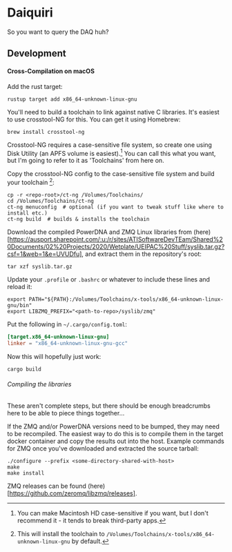 Daiquiri
========

So you want to query the DAQ huh?


Development
-----------

#### Cross-Compilation on macOS ####

Add the rust target:

```shell script
rustup target add x86_64-unknown-linux-gnu
```

You'll need to build a toolchain to link against native C libraries. It's easiest to use
crosstool-NG for this. You can get it using Homebrew:

```shell script
brew install crosstool-ng
```

Crosstool-NG requires a case-sensitive file system, so create one using Disk Utility (an APFS
volume is easiest).[^1] You can call this what you want, but I'm going to refer to it as
'Toolchains' from here on.

Copy the crosstool-NG config to the case-sensitive file system and build your toolchain [^2]:
```shell script
cp -r <repo-root>/ct-ng /Volumes/Toolchains/
cd /Volumes/Toolchains/ct-ng
ct-ng menuconfig  # optional (if you want to tweak stuff like where to install etc.)
ct-ng build  # builds & installs the toolchain
```

Download the compiled PowerDNA and ZMQ Linux libraries from (here)[https://ausport.sharepoint.com/:u:/r/sites/ATISoftwareDevTEam/Shared%20Documents/02%20Projects/2020/Wetplate/UEIPAC%20Stuff/syslib.tar.gz?csf=1&web=1&e=UVUDfu],
and extract them in the repository's root:
```shell script
tar xzf syslib.tar.gz
```

Update your `.profile` or `.bashrc` or whatever to include these lines and reload it:
```shell script
export PATH="${PATH}:/Volumes/Toolchains/x-tools/x86_64-unknown-linux-gnu/bin"
export LIBZMQ_PREFIX="<path-to-repo>/syslib/zmq"
```

Put the following in `~/.cargo/config.toml`:
```toml
[target.x86_64-unknown-linux-gnu]
linker = "x86_64-unknown-linux-gnu-gcc"
```

Now this will hopefully just work:
```shell script
cargo build
```

###### Compiling the libraries ######

These aren't complete steps, but there should be enough breadcrumbs here to be able to piece
things together...

If the ZMQ and/or PowerDNA versions need to be bumped, they may need to be recompiled. The
easiest way to do this is to compile them in the target docker container and copy the results
out into the host. Example commands for ZMQ once you've downloaded and extracted the source
tarball:

```shell script
./configure --prefix <some-directory-shared-with-host>
make
make install
```

ZMQ releases can be found (here)[https://github.com/zeromq/libzmq/releases].


[^1]: You can make Macintosh HD case-sensitive if you want, but I don't recommend it - it
tends to break third-party apps.

[^2]: This will install the toolchain to
`/Volumes/Toolchains/x-tools/x86_64-unknown-linux-gnu` by default.
